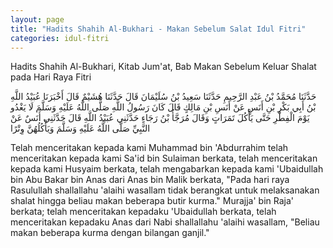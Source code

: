```yaml
---
layout: page
title: "Hadits Shahih Al-Bukhari - Makan Sebelum Salat Idul Fitri"
categories: idul-fitri
---
```


Hadits Shahih Al-Bukhari, Kitab Jum'at, Bab Makan Sebelum Keluar Shalat pada Hari Raya Fitri

<p class="arab">
حَدَّثَنَا مُحَمَّدُ بْنُ عَبْدِ الرَّحِيمِ حَدَّثَنَا سَعِيدُ بْنُ سُلَيْمَانَ قَالَ حَدَّثَنَا هُشَيْمٌ قَالَ أَخْبَرَنَا عُبَيْدُ اللَّهِ بْنُ أَبِي بَكْرِ بْنِ أَنَسٍ عَنْ أَنَسِ بْنِ مَالِكٍ قَالَ كَانَ رَسُولُ اللَّهِ صَلَّى اللَّهُ عَلَيْهِ وَسَلَّمَ لَا يَغْدُو يَوْمَ الْفِطْرِ حَتَّى يَأْكُلَ تَمَرَاتٍ وَقَالَ مُرَجَّأُ بْنُ رَجَاءٍ حَدَّثَنِي عُبَيْدُ اللَّهِ قَالَ حَدَّثَنِي أَنَسٌ عَنْ النَّبِيِّ صَلَّى اللَّهُ عَلَيْهِ وَسَلَّمَ وَيَأْكُلُهُنَّ وِتْرًا
</p>

Telah menceritakan kepada kami Muhammad bin 'Abdurrahim telah menceritakan kepada kami Sa'id bin Sulaiman berkata, telah menceritakan kepada kami Husyaim berkata, telah mengabarkan kepada kami 'Ubaidullah bin Abu Bakar bin Anas dari Anas bin Malik berkata, "Pada hari raya Rasulullah shallallahu 'alaihi wasallam tidak berangkat untuk melaksanakan shalat hingga beliau makan beberapa butir kurma." Murajja' bin Raja' berkata; telah menceritakan kepadaku 'Ubaidullah berkata, telah menceritakan kepadaku Anas dari Nabi shallallahu 'alaihi wasallam, "Beliau makan beberapa kurma dengan bilangan ganjil."

<!-- https://www.hadits.id/hadits/bukhari/900 -->